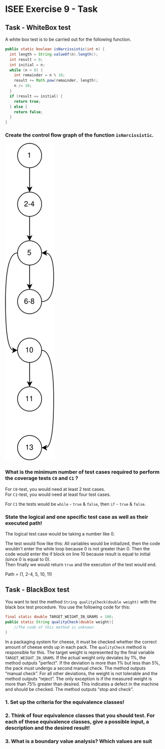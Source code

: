# ISEE Exercise 9 - Task

## Task - WhiteBox test

A white box test is to be carried out for the following function.

```java
public static boolean isNarcissistic(int n) {
  int length = String.valueOf(n).length();
  int result = 0;
  int initial = n;
  while (n > 0) {
    int remainder = n % 10;
    result += Math.pow(remainder, length);
    n /= 10;
  }
  if (result == initial) {
    return true;
  } else {
    return false;
  }
} 
```

### Create the control flow graph of the function `isNarcissistic`.

![Control Flow Graph for the function](./whiteblack_box.svg)

### What is the minimum number of test cases required to perform the coverage tests `C0` and `C1` ?

For `C0`-test, you would need at least 2 test cases.    
For `C1`-test, you would need at least four test cases.     

For `C1` the tests would be `while` - `true` & `false`, then `if` - `true` & `false`.

### State the logical and one specific test case as well as their executed path!

The logical test case would be taking a number like 0.

The test would flow like this:
All variables would be initialized, then the code wouldn't enter the while loop because 0 is not greater than 0.
Then the code would enter the if block on line 10 because result is equal to initial (since 0 is equal to 0).   
Then finally we would return `true` and the execution of the test would end.

Path = (1, 2-4, 5, 10, 11)

## Task - BlackBox test 

You want to test the method `String qualityCheck(double weight)` with the black box test procedure. You use the following code for this:

```java
final static double TARGET_WEIGHT_IN_GRAMS = 100;
public static String qualityCheck(double weight){
	//The code of this method is unknown
}
```

In a packaging system for cheese, it must be checked whether the correct amount of cheese ends up in each pack.
The `qualityCheck` method is responsible for this. The target weight is represented by the final variable `TARGET_WEIGHT_IN_GRAMS`. 
If the actual weight only deviates by 1%, the method outputs "perfect". If the deviation is more than 1% but less than 5%, 
the pack must undergo a second manual check. The method outputs “manual check”. For all other deviations, the 
weight is not tolerable and the method outputs “reject”. The only exception is if the measured weight is more than 75%
greater than desired. This indicates a defect in the machine and should be checked. The method outputs “stop and check”.


### 1. Set up the criteria for the equivalence classes!

### 2. Think of four equivalence classes that you should test. For each of these equivalence classes, give a possible input, a description and the desired result!

### 3. What is a boundary value analysis? Which values are suit
